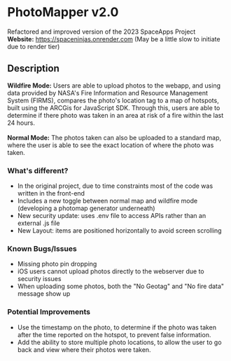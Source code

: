 # PhotoMapper v2.0
Refactored and improved version of the 2023 SpaceApps Project <br>
**Website:** https://spaceninjas.onrender.com (May be a little slow to initiate due to render tier)

## Description
<b>Wildfire Mode:</b> Users are able to upload photos to the webapp, and using data provided by NASA's Fire Information and Resource Management System (FIRMS), compares the photo's location tag to a map of hotspots, built using the ARCGis for JavaScript SDK. Through this, users are able to determine if there photo was taken in an area at risk of a fire within the last 24 hours. <br>
<br>
<b>Normal Mode:</b> The photos taken can also be uploaded to a standard map, where the user is able to see the exact location of where the photo was taken.

### What's different?
* In the original project, due to time constraints most of the code was written in the front-end
* Includes a new toggle between normal map and wildfire mode (developing a photomap generator underneath)
* New security update: uses .env file to access APIs rather than an external .js file
* New Layout: items are positioned horizontally to avoid screen scrolling

### Known Bugs/Issues
* Missing photo pin dropping
* iOS users cannot upload photos directly to the webserver due to security issues
* When uploading some photos, both the "No Geotag" and "No fire data" message show up

### Potential Improvements
* Use the timestamp on the photo, to determine if the photo was taken after the time reported on the hotspot, to prevent false information.
* Add the ability to store multiple photo locations, to allow the user to go back and view where their photos were taken.
